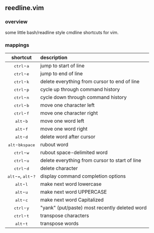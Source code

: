 ## reedline.vim

### overview

some little bash/readline style cmdline shortcuts for vim.

### mappings

| shortcut | description |
| :---: | :--- |
| <kbd>ctrl</kbd>-<kbd>a</kbd> | jump to start of line |
| <kbd>ctrl</kbd>-<kbd>e</kbd> | jump to end of line |
| <kbd>ctrl</kbd>-<kbd>k</kbd> | delete everything from cursor to end of line |
| <kbd>ctrl</kbd>-<kbd>p</kbd> | cycle up through command history |
| <kbd>ctrl</kbd>-<kbd>n</kbd> | cycle down through command history |
| <kbd>ctrl</kbd>-<kbd>b</kbd> | move one character left |
| <kbd>ctrl</kbd>-<kbd>f</kbd> | move one character right |
| <kbd>alt</kbd>-<kbd>b</kbd> | move one word left |
| <kbd>alt</kbd>-<kbd>f</kbd> | move one word right |
| <kbd>alt</kbd>-<kbd>d</kbd> | delete word after cursor |
| <kbd>alt</kbd>-<kbd>bkspace</kbd> | rubout word |
| <kbd>ctrl</kbd>-<kbd>w</kbd> | rubout space-delimited word |
| <kbd>ctrl</kbd>-<kbd>u</kbd> | delete everything from cursor to start of line |
| <kbd>ctrl</kbd>-<kbd>d</kbd> | delete character |
| <kbd>alt</kbd>-<kbd>=</kbd>, <kbd>alt</kbd>-<kbd>?</kbd> | display command completion options |
| <kbd>alt</kbd>-<kbd>l</kbd> | make next word lowercase |
| <kbd>alt</kbd>-<kbd>u</kbd> | make next word UPPERCASE |
| <kbd>alt</kbd>-<kbd>c</kbd> | make next word Capitalized |
| <kbd>ctrl</kbd>-<kbd>y</kbd> | "yank" (put/paste) most recently deleted word |
| <kbd>ctrl</kbd>-<kbd>t</kbd> | transpose characters |
| <kbd>alt</kbd>-<kbd>t</kbd> | transpose words |
